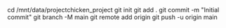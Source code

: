cd /mnt/data/projectchicken_project
git init
git add .
git commit -m "Initial commit"
git branch -M main
git remote add origin <your-github-repository-url>
git push -u origin main
